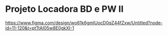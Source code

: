 # Projeto Locadora BD e PW II

https://www.figma.com/design/wo61k6gmIUocD0qZ44fZxw/Untitled?node-id=11-120&t=ptTtAI05w8E0gkXI-1
